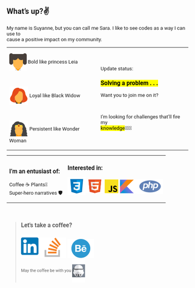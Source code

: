 <!DOCTYPE html>
<html lang="en">
<head>
  <meta charset="UTF-8">
  <meta http-equiv="X-UA-Compatible" content="IE=edge">
  <meta name="viewport" content="width=device-width, initial-scale=1.0">
  <!-- LINK FONTS -->
  <link rel="preconnect" href="https://fonts.googleapis.com">
  <link rel="preconnect" href="https://fonts.gstatic.com" crossorigin>
  <link href="https://fonts.googleapis.com/css2?family=Roboto:wght@300;400;700&display=swap" rel="stylesheet">
</head>
<body style="font-size:10pt;font-family:'Roboto',sans-serif;">
  <h2>What’s up?✌️</h2>
  <p>My name is Suyanne, but you can call me Sara. I like to see codes as a way I can use to<br>cause a positive impact on my community.</p>

  |                                                 |                            |  
  |---|---|
  |<p><img align="center" src="images/LeiaIcon.svg" alt="">     Bold like princess Leia</p> <br> <p><img align="center" src="images/ViuvaIcon.svg" alt="">  Loyal like Black Widow</p> <br> <p><img align="center" src="images/WonderWomanIcon.svg" alt="">   Persistent like Wonder Woman</p>|<p>Update status:<h3><mark>Solving a <b><span style="bakgroud-color:#0277BD;">problem . . .</span></b></mark></h3>Want you to join me on it? <br></p><br><p>I’m looking for challenges that’ll fire my <br><mark>knowledge</mark>🕵🏻‍♀️</p>   | 

  |                                      |                               |  
  |---|---|
  |<h3>I’m an entusiast of:</h3>Coffee ☕ Plants🌵 <br> Super-hero narratives 🛡️|<h3>Interested in: </h3><img align="center" src="images/CssIcon.svg" alt="Css"><img align="center" src="images/HtmlIcon.svg" alt="HTML"><img align="center" src="images/JsIcon.svg" alt="JavaScript"><img align="center" src="images/KotlinIcon.svg" alt="Kotlin"><img align="center" src="images/PhpIcon.svg" alt="PHP"><br><br>   |
  <br>

> ### Let's take a coffee?
> <a target="_blank" href="https://www.linkedin.com/in/suyanne-miranda/"><img src="images/lkdinLogo.svg"></a> 
> <a target="_blank" href="https://stackoverflow.com/users/17331573/suyanne-miranda"><img src="images/StackOverflow.svg"></a> 
> <a target="_blank" href="https://www.behance.net/suyannesara"><img src="images/Behance.svg"> <br></a>
> <small>May the coffee be with you  <img src="images/wars.svg" align="center"></small> 